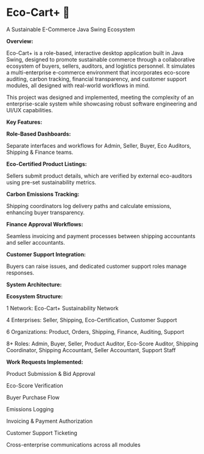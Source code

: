 <h1>Eco-Cart+ 🌿</h1>

A Sustainable E-Commerce Java Swing Ecosystem

**Overview:**

Eco-Cart+ is a role-based, interactive desktop application built in Java Swing, designed to promote sustainable commerce through a collaborative ecosystem of buyers, sellers, auditors, and logistics personnel. It simulates a multi-enterprise e-commerce environment that incorporates eco-score auditing, carbon tracking, financial transparency, and customer support modules, all designed with real-world workflows in mind.

This project was designed and implemented, meeting the complexity of an enterprise-scale system while showcasing robust software engineering and UI/UX capabilities.

**Key Features:**

**Role-Based Dashboards:**

Separate interfaces and workflows for Admin, Seller, Buyer, Eco Auditors, Shipping & Finance teams.

**Eco-Certified Product Listings:**

Sellers submit product details, which are verified by external eco-auditors using pre-set sustainability metrics.

**Carbon Emissions Tracking:**

Shipping coordinators log delivery paths and calculate emissions, enhancing buyer transparency.

**Finance Approval Workflows:**

Seamless invoicing and payment processes between shipping accountants and seller accountants.

**Customer Support Integration:**

Buyers can raise issues, and dedicated customer support roles manage responses.


**System Architecture:**

**Ecosystem Structure:**

1 Network: Eco-Cart+ Sustainability Network

4 Enterprises: Seller, Shipping, Eco-Certification, Customer Support

6 Organizations: Product, Orders, Shipping, Finance, Auditing, Support

8+ Roles: Admin, Buyer, Seller, Product Auditor, Eco-Score Auditor, Shipping Coordinator, Shipping Accountant, Seller Accountant, Support Staff

**Work Requests Implemented:**

Product Submission & Bid Approval

Eco-Score Verification

Buyer Purchase Flow

Emissions Logging

Invoicing & Payment Authorization

Customer Support Ticketing

Cross-enterprise communications across all modules

